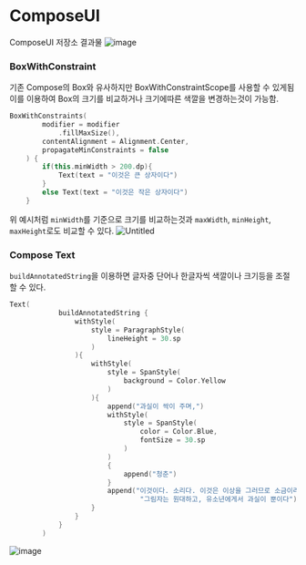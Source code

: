 # ComposeUI
ComposeUI 저장소 결과물
![image](https://user-images.githubusercontent.com/70741953/159221477-e45a8974-8167-40de-9093-57ebfe837b72.png)

### BoxWithConstraint

기존 Compose의 Box와 유사하지만 BoxWithConstraintScope를 사용할 수 있게됨 이를 이용하여 Box의 크기를 비교하거나 크기에따른 색깔을 변경하는것이 가능함.

```kotlin
BoxWithConstraints(
        modifier = modifier
            .fillMaxSize(),
        contentAlignment = Alignment.Center,
        propagateMinConstraints = false
    ) {
        if(this.minWidth > 200.dp){
            Text(text = "이것은 큰 상자이다")
        }
        else Text(text = "이것은 작은 상자이다")
    }
```

위 예시처럼 `minWidth`를 기준으로 크기를 비교하는것과 `maxWidth`, `minHeight`, `maxHeight`로도 비교할 수 있다.
![Untitled](https://user-images.githubusercontent.com/70741953/160308059-750f1633-7e9b-4c21-8508-5dbe3ac8a7a7.png)


### Compose Text

`buildAnnotatedString`을 이용하면 글자중 단어나 한글자씩 색깔이나 크기등을 조절할 수 있다.
```kotlin
Text(
            buildAnnotatedString {
                withStyle(
                    style = ParagraphStyle(
                        lineHeight = 30.sp
                    )
                ){
                    withStyle(
                        style = SpanStyle(
                            background = Color.Yellow
                        )
                    ){
                        append("과실이 싹이 주며,")
                        withStyle(
                            style = SpanStyle(
                                color = Color.Blue,
                                fontSize = 30.sp
                            )
                        )
                        {
                            append("청춘")
                        }
                        append("이것이다. 소리다. 이것은 이상을 그러므로 소금이라" +
                                "그림자는 원대하고, 유소년에게서 과실이 뿐이다")
                    }
                }
            }
        )
```
![image](https://user-images.githubusercontent.com/70741953/160310831-7157902e-a28b-4b17-aa6e-52196afc7d15.png)
